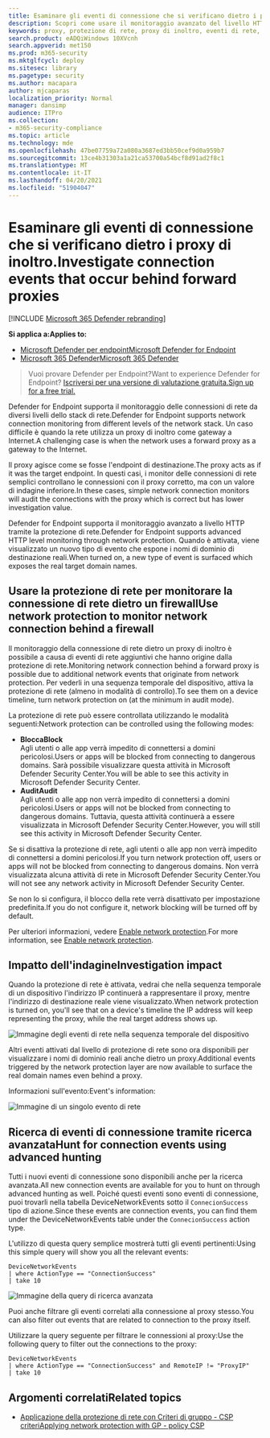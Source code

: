 ```yaml
---
title: Esaminare gli eventi di connessione che si verificano dietro i proxy di inoltro.
description: Scopri come usare il monitoraggio avanzato del livello HTTP tramite la protezione di rete in Microsoft Defender for Endpoint, che rappresenta una destinazione reale, anziché un proxy.
keywords: proxy, protezione di rete, proxy di inoltro, eventi di rete, controllo, blocco, nomi di dominio, dominio
search.product: eADQiWindows 10XVcnh
search.appverid: met150
ms.prod: m365-security
ms.mktglfcycl: deploy
ms.sitesec: library
ms.pagetype: security
ms.author: macapara
author: mjcaparas
localization_priority: Normal
manager: dansimp
audience: ITPro
ms.collection:
- m365-security-compliance
ms.topic: article
ms.technology: mde
ms.openlocfilehash: 47be07759a72a080a3687ed3bb50cef9d0a959b7
ms.sourcegitcommit: 13ce4b31303a1a21ca53700a54bcf8d91ad2f8c1
ms.translationtype: MT
ms.contentlocale: it-IT
ms.lasthandoff: 04/20/2021
ms.locfileid: "51904047"
---
```

# <a name="investigate-connection-events-that-occur-behind-forward-proxies"></a><span data-ttu-id="6f0da-104">Esaminare gli eventi di connessione che si verificano dietro i proxy di inoltro.</span><span class="sxs-lookup"><span data-stu-id="6f0da-104">Investigate connection events that occur behind forward proxies</span></span>

[!INCLUDE [Microsoft 365 Defender rebranding](../../includes/microsoft-defender.md)]

<span data-ttu-id="6f0da-105">**Si applica a:**</span><span class="sxs-lookup"><span data-stu-id="6f0da-105">**Applies to:**</span></span>
- [<span data-ttu-id="6f0da-106">Microsoft Defender per endpoint</span><span class="sxs-lookup"><span data-stu-id="6f0da-106">Microsoft Defender for Endpoint</span></span>](https://go.microsoft.com/fwlink/p/?linkid=2154037)
- [<span data-ttu-id="6f0da-107">Microsoft 365 Defender</span><span class="sxs-lookup"><span data-stu-id="6f0da-107">Microsoft 365 Defender</span></span>](https://go.microsoft.com/fwlink/?linkid=2118804)

> <span data-ttu-id="6f0da-108">Vuoi provare Defender per Endpoint?</span><span class="sxs-lookup"><span data-stu-id="6f0da-108">Want to experience Defender for Endpoint?</span></span> [<span data-ttu-id="6f0da-109">Iscriversi per una versione di valutazione gratuita.</span><span class="sxs-lookup"><span data-stu-id="6f0da-109">Sign up for a free trial.</span></span>](https://www.microsoft.com/microsoft-365/windows/microsoft-defender-atp?ocid=docs-wdatp-investigatemachines-abovefoldlink)

<span data-ttu-id="6f0da-110">Defender for Endpoint supporta il monitoraggio delle connessioni di rete da diversi livelli dello stack di rete.</span><span class="sxs-lookup"><span data-stu-id="6f0da-110">Defender for Endpoint supports network connection monitoring from different levels of the network stack.</span></span> <span data-ttu-id="6f0da-111">Un caso difficile è quando la rete utilizza un proxy di inoltro come gateway a Internet.</span><span class="sxs-lookup"><span data-stu-id="6f0da-111">A challenging case is when the network uses a forward proxy as a gateway to the Internet.</span></span>

<span data-ttu-id="6f0da-112">Il proxy agisce come se fosse l'endpoint di destinazione.</span><span class="sxs-lookup"><span data-stu-id="6f0da-112">The proxy acts as if it was the target endpoint.</span></span>  <span data-ttu-id="6f0da-113">In questi casi, i monitor delle connessioni di rete semplici controllano le connessioni con il proxy corretto, ma con un valore di indagine inferiore.</span><span class="sxs-lookup"><span data-stu-id="6f0da-113">In these cases, simple network connection monitors will audit the connections with the proxy which is correct but has lower investigation value.</span></span> 

<span data-ttu-id="6f0da-114">Defender for Endpoint supporta il monitoraggio avanzato a livello HTTP tramite la protezione di rete.</span><span class="sxs-lookup"><span data-stu-id="6f0da-114">Defender for Endpoint supports advanced HTTP level monitoring through network protection.</span></span> <span data-ttu-id="6f0da-115">Quando è attivata, viene visualizzato un nuovo tipo di evento che espone i nomi di dominio di destinazione reali.</span><span class="sxs-lookup"><span data-stu-id="6f0da-115">When turned on, a new type of event is surfaced which exposes the real target domain names.</span></span>

## <a name="use-network-protection-to-monitor-network-connection-behind-a-firewall"></a><span data-ttu-id="6f0da-116">Usare la protezione di rete per monitorare la connessione di rete dietro un firewall</span><span class="sxs-lookup"><span data-stu-id="6f0da-116">Use network protection to monitor network connection behind a firewall</span></span>
<span data-ttu-id="6f0da-117">Il monitoraggio della connessione di rete dietro un proxy di inoltro è possibile a causa di eventi di rete aggiuntivi che hanno origine dalla protezione di rete.</span><span class="sxs-lookup"><span data-stu-id="6f0da-117">Monitoring network connection behind a forward proxy is possible due to additional network events that originate from network protection.</span></span> <span data-ttu-id="6f0da-118">Per vederli in una sequenza temporale del dispositivo, attiva la protezione di rete (almeno in modalità di controllo).</span><span class="sxs-lookup"><span data-stu-id="6f0da-118">To see them on a device timeline, turn network protection on (at the minimum in audit mode).</span></span> 

<span data-ttu-id="6f0da-119">La protezione di rete può essere controllata utilizzando le modalità seguenti:</span><span class="sxs-lookup"><span data-stu-id="6f0da-119">Network protection can be controlled using the following modes:</span></span>

- <span data-ttu-id="6f0da-120">**Blocca**</span><span class="sxs-lookup"><span data-stu-id="6f0da-120">**Block**</span></span> <br> <span data-ttu-id="6f0da-121">Agli utenti o alle app verrà impedito di connettersi a domini pericolosi.</span><span class="sxs-lookup"><span data-stu-id="6f0da-121">Users or apps will be blocked from connecting to dangerous domains.</span></span> <span data-ttu-id="6f0da-122">Sarà possibile visualizzare questa attività in Microsoft Defender Security Center.</span><span class="sxs-lookup"><span data-stu-id="6f0da-122">You will be able to see this activity in Microsoft Defender Security Center.</span></span>
- <span data-ttu-id="6f0da-123">**Audit**</span><span class="sxs-lookup"><span data-stu-id="6f0da-123">**Audit**</span></span> <br> <span data-ttu-id="6f0da-124">Agli utenti o alle app non verrà impedito di connettersi a domini pericolosi.</span><span class="sxs-lookup"><span data-stu-id="6f0da-124">Users or apps will not be blocked from connecting to dangerous domains.</span></span> <span data-ttu-id="6f0da-125">Tuttavia, questa attività continuerà a essere visualizzata in Microsoft Defender Security Center.</span><span class="sxs-lookup"><span data-stu-id="6f0da-125">However, you will still see this activity in Microsoft Defender Security Center.</span></span>


<span data-ttu-id="6f0da-126">Se si disattiva la protezione di rete, agli utenti o alle app non verrà impedito di connettersi a domini pericolosi.</span><span class="sxs-lookup"><span data-stu-id="6f0da-126">If you turn network protection off, users or apps will not be blocked from connecting to dangerous domains.</span></span> <span data-ttu-id="6f0da-127">Non verrà visualizzata alcuna attività di rete in Microsoft Defender Security Center.</span><span class="sxs-lookup"><span data-stu-id="6f0da-127">You will not see any network activity in Microsoft Defender Security Center.</span></span>

<span data-ttu-id="6f0da-128">Se non lo si configura, il blocco della rete verrà disattivato per impostazione predefinita.</span><span class="sxs-lookup"><span data-stu-id="6f0da-128">If you do not configure it, network blocking will be turned off by default.</span></span>

<span data-ttu-id="6f0da-129">Per ulteriori informazioni, vedere [Enable network protection](enable-network-protection.md).</span><span class="sxs-lookup"><span data-stu-id="6f0da-129">For more information, see [Enable network protection](enable-network-protection.md).</span></span>

## <a name="investigation-impact"></a><span data-ttu-id="6f0da-130">Impatto dell'indagine</span><span class="sxs-lookup"><span data-stu-id="6f0da-130">Investigation impact</span></span>
<span data-ttu-id="6f0da-131">Quando la protezione di rete è attivata, vedrai che nella sequenza temporale di un dispositivo l'indirizzo IP continuerà a rappresentare il proxy, mentre l'indirizzo di destinazione reale viene visualizzato.</span><span class="sxs-lookup"><span data-stu-id="6f0da-131">When network protection is turned on, you'll see that on a device's timeline the IP address will keep representing the proxy, while the real target address shows up.</span></span>

![Immagine degli eventi di rete nella sequenza temporale del dispositivo](images/atp-proxy-investigation.png)

<span data-ttu-id="6f0da-133">Altri eventi attivati dal livello di protezione di rete sono ora disponibili per visualizzare i nomi di dominio reali anche dietro un proxy.</span><span class="sxs-lookup"><span data-stu-id="6f0da-133">Additional events triggered by the network protection layer are now available to surface the real domain names even behind a proxy.</span></span>

<span data-ttu-id="6f0da-134">Informazioni sull'evento:</span><span class="sxs-lookup"><span data-stu-id="6f0da-134">Event's information:</span></span>

![Immagine di un singolo evento di rete](images/atp-proxy-investigation-event.png)



## <a name="hunt-for-connection-events-using-advanced-hunting"></a><span data-ttu-id="6f0da-136">Ricerca di eventi di connessione tramite ricerca avanzata</span><span class="sxs-lookup"><span data-stu-id="6f0da-136">Hunt for connection events using advanced hunting</span></span> 
<span data-ttu-id="6f0da-137">Tutti i nuovi eventi di connessione sono disponibili anche per la ricerca avanzata.</span><span class="sxs-lookup"><span data-stu-id="6f0da-137">All new connection events are available for you to hunt on through advanced hunting as well.</span></span> <span data-ttu-id="6f0da-138">Poiché questi eventi sono eventi di connessione, puoi trovarli nella tabella DeviceNetworkEvents sotto il `ConnecionSuccess` tipo di azione.</span><span class="sxs-lookup"><span data-stu-id="6f0da-138">Since these events are connection events, you can find them under the DeviceNetworkEvents table under the `ConnecionSuccess` action type.</span></span>

<span data-ttu-id="6f0da-139">L'utilizzo di questa query semplice mostrerà tutti gli eventi pertinenti:</span><span class="sxs-lookup"><span data-stu-id="6f0da-139">Using this simple query will show you all the relevant events:</span></span>

```
DeviceNetworkEvents
| where ActionType == "ConnectionSuccess" 
| take 10
```

![Immagine della query di ricerca avanzata](images/atp-proxy-investigation-ah.png)

<span data-ttu-id="6f0da-141">Puoi anche filtrare gli eventi correlati alla connessione al proxy stesso.</span><span class="sxs-lookup"><span data-stu-id="6f0da-141">You can also filter out  events that are related to connection to the proxy itself.</span></span> 

<span data-ttu-id="6f0da-142">Utilizzare la query seguente per filtrare le connessioni al proxy:</span><span class="sxs-lookup"><span data-stu-id="6f0da-142">Use the following query to filter out the connections to the proxy:</span></span>

```
DeviceNetworkEvents
| where ActionType == "ConnectionSuccess" and RemoteIP != "ProxyIP"  
| take 10
```



## <a name="related-topics"></a><span data-ttu-id="6f0da-143">Argomenti correlati</span><span class="sxs-lookup"><span data-stu-id="6f0da-143">Related topics</span></span>
- [<span data-ttu-id="6f0da-144">Applicazione della protezione di rete con Criteri di gruppo - CSP criteri</span><span class="sxs-lookup"><span data-stu-id="6f0da-144">Applying network protection with GP - policy CSP</span></span>](https://docs.microsoft.com/windows/client-management/mdm/policy-csp-defender#defender-enablenetworkprotection)
